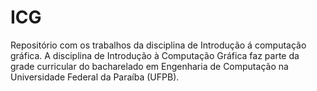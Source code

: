 # ICG
Repositório com os trabalhos da disciplina de Introdução á computação gráfica. A disciplina de Introdução à Computação Gráfica faz parte da grade curricular do bacharelado em Engenharia de Computação na Universidade Federal da Paraíba (UFPB).
